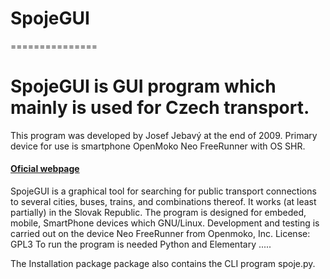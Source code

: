 # SpojeGUI
===============

# SpojeGUI is GUI program which mainly is used for Czech transport. 


This program was developed by Josef Jebavý at the end of 2009.
Primary device for use is  smartphone OpenMoko Neo FreeRunner with OS SHR.

#### [Oficial webpage](http://blog.josefjebavy.cz/programovani/spojegui)

SpojeGUI is a graphical tool for searching for public transport connections to several cities, buses, trains, and combinations thereof.
It works (at least partially) in the Slovak Republic.
The program is designed for embeded, mobile, SmartPhone devices  which GNU/Linux.
Development and testing is carried out on the device Neo FreeRunner from Openmoko, Inc.
License: GPL3
To run the program is needed Python and Elementary .....



The Installation package package also contains the CLI program spoje.py.
